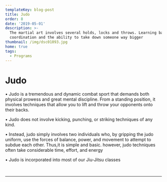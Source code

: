 ```yaml
---
templateKey: blog-post
title: Judo
order: 8
date: '2019-05-01'
description: >-
  The martial art involves several holds, locks and throws. Learning balance,
  coordination and the ability to take down someone way bigger
thumbnail: /img/dsc01093.jpg
home: true
tags:
  - Programs
---
```

# Judo

• Judo is a tremendous and dynamic combat sport that demands both physical prowess and great mental discipline. From a standing position, it involves techniques that allow you to lift and throw your opponents onto their backs.

• Judo does not involve kicking, punching, or striking techniques of any kind.

• Instead, judo simply involves two individuals who, by gripping the judo uniform, use the forces of balance, power, and movement to attempt to subdue each other. Thus,it is simple and basic. however, judo techniques often take considerable time, effort, and energy

• Judo is incorporated into most of our Jiu-Jitsu classes

<br>

- - -
